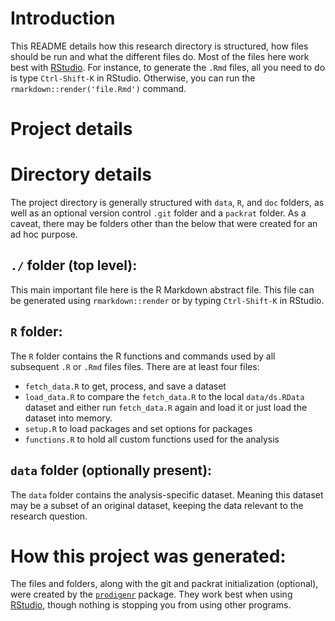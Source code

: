 # Introduction

This README details how this research directory is structured, how files should
be run and what the different files do. Most of the files here work best with
[RStudio](https://www.rstudio.com/). For instance, to generate the `.Rmd` files,
all you need to do is type `Ctrl-Shift-K` in RStudio. Otherwise, you can run the
`rmarkdown::render('file.Rmd')` command.

# Project details

# Directory details

The project directory is generally structured with `data`, `R`, and `doc`
folders, as well as an optional version control `.git` folder and a `packrat`
folder.  As a caveat, there may be folders other than the below that were
created for an ad hoc purpose.

## `./` folder (top level):

This main important file here is the R Markdown abstract file. This file can be
generated using `rmarkdown::render` or by typing `Ctrl-Shift-K` in RStudio.

## `R` folder:

The `R` folder contains the R functions and commands used by all subsequent `.R`
or `.Rmd` files files.  There are at least four files:

- `fetch_data.R` to get, process, and save a dataset
- `load_data.R` to compare the `fetch_data.R` to the local `data/ds.RData` 
dataset and either run `fetch_data.R` again and load it or just load the dataset
into memory.
- `setup.R` to load packages and set options for packages
- `functions.R` to hold all custom functions used for the analysis

## `data` folder (optionally present):

The `data` folder contains the analysis-specific dataset.  Meaning this dataset
may be a subset of an original dataset, keeping the data relevant to the
research question.

# How this project was generated:

The files and folders, along with the git and packrat initialization (optional),
were created by the [`prodigenr`](http://github.com/lwjohnst86/prodigenr)
package. They work best when using [RStudio](https://www.rstudio.com/), though
nothing is stopping you from using other programs.
